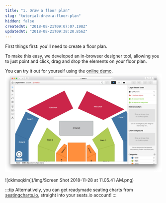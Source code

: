 ```yaml
---
title: "1. Draw a floor plan"
slug: "tutorial-draw-a-floor-plan"
hidden: false
createdAt: "2018-08-21T09:07:07.198Z"
updatedAt: "2018-08-21T09:38:20.856Z"
---
```

First things first: you&#39;ll need to create a floor plan. 

To make this easy, we developed an in-browser designer tool, allowing you to just point and click, drag and drop the elements on your floor plan.


You can try it out for yourself using the [online demo](https://www.seats.io/demos/designer).
![ddee72f-designer2x.jpg](/img/ddee72f-designer2x.jpg)

![dklmsqklm](/img/Screen Shot 2018-11-28 at 11.05.41 AM.png)

:::tip 
Alternatively, you can get readymade seating charts from [seatingcharts.io](https://www.seatingcharts.io/), straight into your seats.io account!
:::
